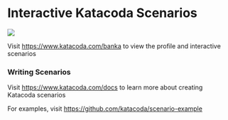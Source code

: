 # Interactive Katacoda Scenarios

[![](http://shields.katacoda.com/katacoda/banka/count.svg)](https://www.katacoda.com/banka "Get your profile on Katacoda.com")

Visit https://www.katacoda.com/banka to view the profile and interactive scenarios

### Writing Scenarios
Visit https://www.katacoda.com/docs to learn more about creating Katacoda scenarios

For examples, visit https://github.com/katacoda/scenario-example
